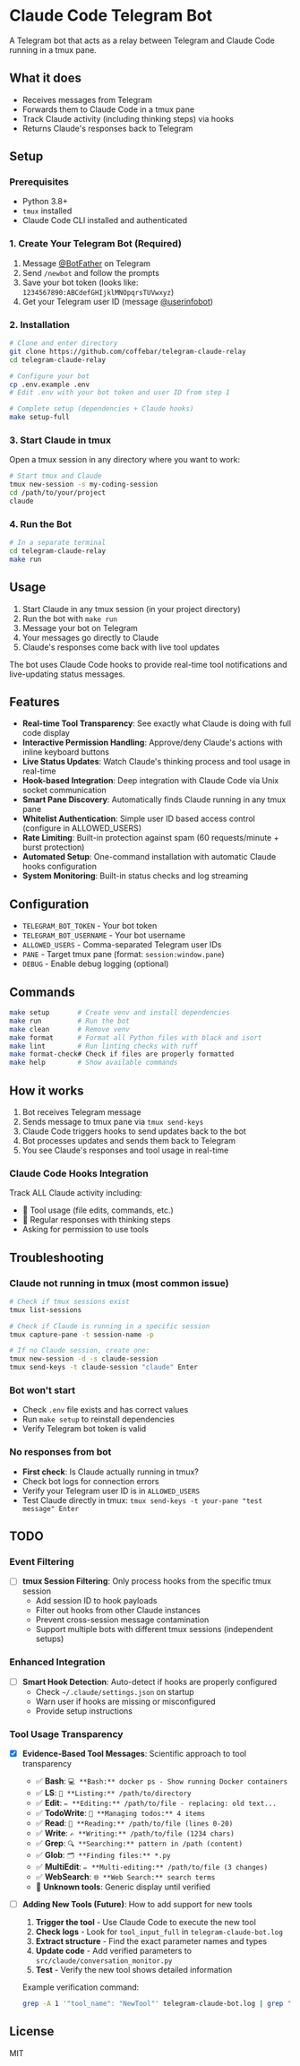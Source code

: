 # Claude Code Telegram Bot

A Telegram bot that acts as a relay between Telegram and Claude Code running in a tmux pane.

## What it does

- Receives messages from Telegram
- Forwards them to Claude Code in a tmux pane
- Track Claude activity (including thinking steps) via hooks
- Returns Claude's responses back to Telegram

## Setup

### Prerequisites

- Python 3.8+
- `tmux` installed
- Claude Code CLI installed and authenticated

### 1. Create Your Telegram Bot (Required)

1. Message [@BotFather](https://t.me/BotFather) on Telegram
2. Send `/newbot` and follow the prompts
3. Save your bot token (looks like: `1234567890:ABCdefGHIjklMNOpqrsTUVwxyz`)
4. Get your Telegram user ID (message [@userinfobot](https://t.me/userinfobot))

### 2. Installation

```bash
# Clone and enter directory
git clone https://github.com/coffebar/telegram-claude-relay
cd telegram-claude-relay

# Configure your bot
cp .env.example .env
# Edit .env with your bot token and user ID from step 1

# Complete setup (dependencies + Claude hooks)
make setup-full
```

### 3. Start Claude in tmux

Open a tmux session in any directory where you want to work:

```bash
# Start tmux and Claude
tmux new-session -s my-coding-session
cd /path/to/your/project
claude
```

### 4. Run the Bot

```bash
# In a separate terminal
cd telegram-claude-relay
make run
```

## Usage

1. Start Claude in any tmux session (in your project directory)
2. Run the bot with `make run`
3. Message your bot on Telegram
4. Your messages go directly to Claude
5. Claude's responses come back with live tool updates

The bot uses Claude Code hooks to provide real-time tool notifications and live-updating status messages.

## Features

- **Real-time Tool Transparency**: See exactly what Claude is doing with full code display
- **Interactive Permission Handling**: Approve/deny Claude's actions with inline keyboard buttons
- **Live Status Updates**: Watch Claude's thinking process and tool usage in real-time
- **Hook-based Integration**: Deep integration with Claude Code via Unix socket communication
- **Smart Pane Discovery**: Automatically finds Claude running in any tmux pane
- **Whitelist Authentication**: Simple user ID based access control (configure in ALLOWED_USERS)
- **Rate Limiting**: Built-in protection against spam (60 requests/minute + burst protection)
- **Automated Setup**: One-command installation with automatic Claude hooks configuration
- **System Monitoring**: Built-in status checks and log streaming

## Configuration

- `TELEGRAM_BOT_TOKEN` - Your bot token
- `TELEGRAM_BOT_USERNAME` - Your bot username
- `ALLOWED_USERS` - Comma-separated Telegram user IDs
- `PANE` - Target tmux pane (format: `session:window.pane`)
- `DEBUG` - Enable debug logging (optional)

## Commands

```bash
make setup       # Create venv and install dependencies
make run         # Run the bot
make clean       # Remove venv
make format      # Format all Python files with black and isort
make lint        # Run linting checks with ruff
make format-check# Check if files are properly formatted
make help        # Show available commands
```

## How it works

1. Bot receives Telegram message
2. Sends message to tmux pane via `tmux send-keys`
3. Claude Code triggers hooks to send updates back to the bot
4. Bot processes updates and sends them back to Telegram
5. You see Claude's responses and tool usage in real-time

### Claude Code Hooks Integration

Track ALL Claude activity including:

- 🔧 Tool usage (file edits, commands, etc.)
- 🤖 Regular responses with thinking steps
- Asking for permission to use tools

## Troubleshooting

### Claude not running in tmux (most common issue)

```bash
# Check if tmux sessions exist
tmux list-sessions

# Check if Claude is running in a specific session
tmux capture-pane -t session-name -p

# If no Claude session, create one:
tmux new-session -d -s claude-session
tmux send-keys -t claude-session "claude" Enter
```

### Bot won't start

- Check `.env` file exists and has correct values
- Run `make setup` to reinstall dependencies
- Verify Telegram bot token is valid

### No responses from bot

- **First check**: Is Claude actually running in tmux?
- Check bot logs for connection errors
- Verify your Telegram user ID is in `ALLOWED_USERS`
- Test Claude directly in tmux: `tmux send-keys -t your-pane "test message" Enter`

## TODO

### Event Filtering

- [ ] **tmux Session Filtering**: Only process hooks from the specific tmux session
  - Add session ID to hook payloads
  - Filter out hooks from other Claude instances
  - Prevent cross-session message contamination
  - Support multiple bots with different tmux sessions (independent setups)

### Enhanced Integration

- [ ] **Smart Hook Detection**: Auto-detect if hooks are properly configured
  - Check `~/.claude/settings.json` on startup
  - Warn user if hooks are missing or misconfigured
  - Provide setup instructions

### Tool Usage Transparency

- [x] **Evidence-Based Tool Messages**: Scientific approach to tool transparency
  - ✅ **Bash**: `💻 **Bash:** docker ps - Show running Docker containers`
  - ✅ **LS**: `📂 **Listing:** /path/to/directory`
  - ✅ **Edit**: `✏️ **Editing:** /path/to/file - replacing: old text...`
  - ✅ **TodoWrite**: `📝 **Managing todos:** 4 items`
  - ✅ **Read**: `📖 **Reading:** /path/to/file (lines 0-20)`
  - ✅ **Write**: `✍️ **Writing:** /path/to/file (1234 chars)`
  - ✅ **Grep**: `🔍 **Searching:** pattern in /path (content)`
  - ✅ **Glob**: `🗂️ **Finding files:** *.py`
  - ✅ **MultiEdit**: `✏️ **Multi-editing:** /path/to/file (3 changes)`
  - ✅ **WebSearch**: `🌐 **Web Search:** search terms`
  - 🔧 **Unknown tools**: Generic display until verified
- [ ] **Adding New Tools (Future)**: How to add support for new tools
  1. **Trigger the tool** - Use Claude Code to execute the new tool
  2. **Check logs** - Look for `tool_input_full` in `telegram-claude-bot.log`
  3. **Extract structure** - Find the exact parameter names and types
  4. **Update code** - Add verified parameters to `src/claude/conversation_monitor.py`
  5. **Test** - Verify the new tool shows detailed information

  Example verification command:

  ```bash
  grep -A 1 '"tool_name": "NewTool"' telegram-claude-bot.log | grep "tool_input_full"
  ```

## License

MIT
